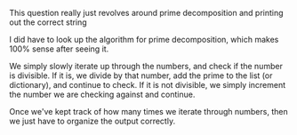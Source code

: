 This question really just revolves around prime decomposition and printing out the correct string

I did have to look up the algorithm for prime decomposition, which makes 100% sense after seeing it.

We simply slowly iterate up through the numbers, and check if the number is divisible. If it is,
we divide by that number, add the prime to the list (or dictionary), and continue to check. If it is not 
divisible, we simply increment the number we are checking against and continue.

Once we've kept track of how many times we iterate through numbers, then we just have to organize the 
output correctly.
